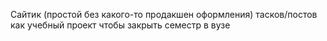 Сайтик (простой без какого-то продакшен оформления) тасков/постов как учебный проект чтобы закрыть семестр в вузе
